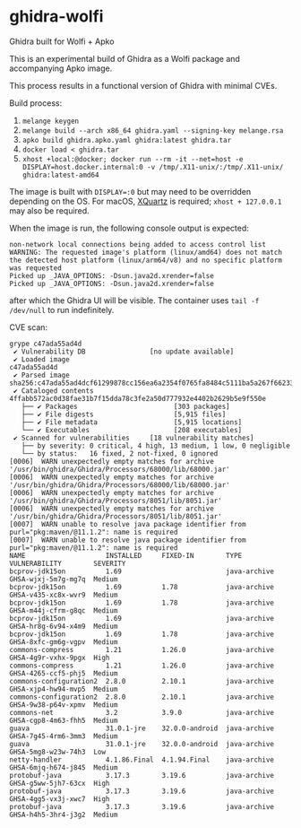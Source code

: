 # ghidra-wolfi
Ghidra built for Wolfi + Apko

This is an experimental build of Ghidra as a Wolfi package and accompanying Apko image.

This process results in a functional version of Ghidra with minimal CVEs.

Build process:
1. `melange keygen`
2. `melange build --arch x86_64 ghidra.yaml --signing-key melange.rsa`
3. `apko build ghidra.apko.yaml ghidra:latest ghidra.tar`
4. `docker load < ghidra.tar`
5. `xhost +local:@docker; docker run --rm -it --net=host -e DISPLAY=host.docker.internal:0 -v /tmp/.X11-unix/:/tmp/.X11-unix/ ghidra:latest-amd64`

The image is built with `DISPLAY=:0` but may need to be overridden depending on the OS. For macOS, [XQuartz](https://www.xquartz.org/) is required; `xhost + 127.0.0.1` may also be required.

When the image is run, the following console output is expected:
```
non-network local connections being added to access control list
WARNING: The requested image's platform (linux/amd64) does not match the detected host platform (linux/arm64/v8) and no specific platform was requested
Picked up _JAVA_OPTIONS: -Dsun.java2d.xrender=false
Picked up _JAVA_OPTIONS: -Dsun.java2d.xrender=false
```
after which the Ghidra UI will be visible. The container uses `tail -f /dev/null` to run indefinitely.

CVE scan:
```
grype c47ada55ad4d
 ✔ Vulnerability DB                [no update available]
 ✔ Loaded image                                                                                                                                                                 c47ada55ad4d
 ✔ Parsed image                                                                                                      sha256:c47ada55ad4dcf61299878cc156ea6a2354f0765fa8484c5111ba5a267f66233
 ✔ Cataloged contents                                                                                                       4ffabb572ac0d38fae31b7f15dda78c3fe2a50d777932e4402b2629b5e9f550e
   ├── ✔ Packages                        [303 packages]
   ├── ✔ File digests                    [5,915 files]
   ├── ✔ File metadata                   [5,915 locations]
   └── ✔ Executables                     [208 executables]
 ✔ Scanned for vulnerabilities     [18 vulnerability matches]
   ├── by severity: 0 critical, 4 high, 13 medium, 1 low, 0 negligible
   └── by status:   16 fixed, 2 not-fixed, 0 ignored
[0006]  WARN unexpectedly empty matches for archive '/usr/bin/ghidra/Ghidra/Processors/68000/lib/68000.jar'
[0006]  WARN unexpectedly empty matches for archive '/usr/bin/ghidra/Ghidra/Processors/68000/lib/68000.jar'
[0006]  WARN unexpectedly empty matches for archive '/usr/bin/ghidra/Ghidra/Processors/8051/lib/8051.jar'
[0006]  WARN unexpectedly empty matches for archive '/usr/bin/ghidra/Ghidra/Processors/8051/lib/8051.jar'
[0007]  WARN unable to resolve java package identifier from purl="pkg:maven/@11.1.2": name is required
[0007]  WARN unable to resolve java package identifier from purl="pkg:maven/@11.1.2": name is required
NAME                    INSTALLED     FIXED-IN        TYPE          VULNERABILITY        SEVERITY
bcprov-jdk15on          1.69                          java-archive  GHSA-wjxj-5m7g-mg7q  Medium
bcprov-jdk15on          1.69          1.78            java-archive  GHSA-v435-xc8x-wvr9  Medium
bcprov-jdk15on          1.69          1.78            java-archive  GHSA-m44j-cfrm-g8qc  Medium
bcprov-jdk15on          1.69                          java-archive  GHSA-hr8g-6v94-x4m9  Medium
bcprov-jdk15on          1.69          1.78            java-archive  GHSA-8xfc-gm6g-vgpv  Medium
commons-compress        1.21          1.26.0          java-archive  GHSA-4g9r-vxhx-9pgx  High
commons-compress        1.21          1.26.0          java-archive  GHSA-4265-ccf5-phj5  Medium
commons-configuration2  2.8.0         2.10.1          java-archive  GHSA-xjp4-hw94-mvp5  Medium
commons-configuration2  2.8.0         2.10.1          java-archive  GHSA-9w38-p64v-xpmv  Medium
commons-net             3.2           3.9.0           java-archive  GHSA-cgp8-4m63-fhh5  Medium
guava                   31.0.1-jre    32.0.0-android  java-archive  GHSA-7g45-4rm6-3mm3  Medium
guava                   31.0.1-jre    32.0.0-android  java-archive  GHSA-5mg8-w23w-74h3  Low
netty-handler           4.1.86.Final  4.1.94.Final    java-archive  GHSA-6mjq-h674-j845  Medium
protobuf-java           3.17.3        3.19.6          java-archive  GHSA-g5ww-5jh7-63cx  High
protobuf-java           3.17.3        3.19.6          java-archive  GHSA-4gg5-vx3j-xwc7  High
protobuf-java           3.17.3        3.19.6          java-archive  GHSA-h4h5-3hr4-j3g2  Medium
```
